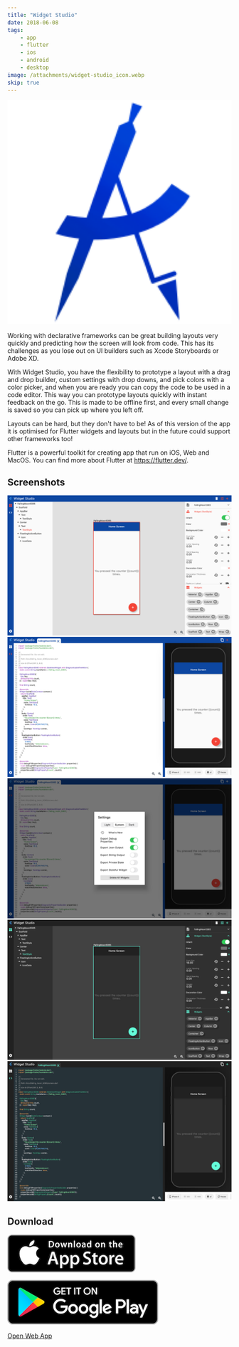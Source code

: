 ```yaml
---
title: "Widget Studio"
date: 2018-06-08
tags:
    - app
    - flutter
    - ios
    - android
    - desktop
image: /attachments/widget-studio_icon.webp
skip: true
---
```


![](/attachments/widget-studio_icon.webp)

Working with declarative frameworks can be great building layouts very quickly and predicting how the screen will look from code. This has its challenges as you lose out on UI builders such as Xcode Storyboards or Adobe XD.

With Widget Studio, you have the flexibility to prototype a layout with a drag and drop builder, custom settings with drop downs, and pick colors with a color picker, and when you are ready you can copy the code to be used in a code editor. This way you can prototype layouts quickly with instant feedback on the go. This is made to be offline first, and every small change is saved so you can pick up where you left off.

Layouts can be hard, but they don't have to be! As of this version of the app it is optimised for Flutter widgets and layouts but in the future could support other frameworks too!

Flutter is a powerful toolkit for creating app that run on iOS, Web and MacOS. You can find more about Flutter at https://flutter.dev/.

## Screenshots

![](/attachments/widget-studio_1.webp)
![](/attachments/widget-studio_2.webp)
![](/attachments/widget-studio_3.webp)
![](/attachments/widget-studio_4.webp)
![](/attachments/widget-studio_5.webp)

## Download

[![](/attachments/app_store.webp)](https://apps.apple.com/us/app/widget-studio/id1516549273)

[![](/attachments/google_play.webp)](https://play.google.com/store/apps/details?id=com.appleeducate.widgetstudio&hl=en_US)

[Open Web App](https://widget.studio)